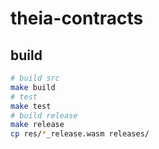 # theia-contracts
## build
```bash
# build src
make build
# test
make test
# build release
make release
cp res/*_release.wasm releases/
```
